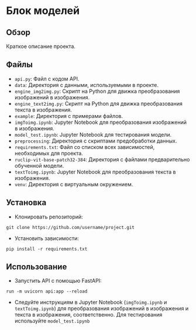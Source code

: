 # Блок моделей

## Обзор
Краткое описание проекта.

## Файлы
- `api.py`: Файл с кодом API.
- `data`: Директория с данными, используемыми в проекте.
- `engine_img2img.py`: Скрипт на Python для движка преобразования изображений в изображения.
- `engine_text2img.py`: Скрипт на Python для движка преобразования текста в изображения.
- `example`: Директория с примерами файлов.
- `imgToimg.ipynb`: Jupyter Notebook для преобразования изображений в изображения.
- `model_test.ipynb`: Jupyter Notebook для тестирования модели.
- `preprocessing`: Директория с скриптами предобработки данных.
- `requirements.txt`: Файл со списком всех зависимостей, необходимых для проекта.
- `ruclip-vit-base-patch32-384`: Директория с файлами предварительно обученной модели.
- `textToimg.ipynb`: Jupyter Notebook для преобразования текста в изображения.
- `venv`: Директория с виртуальным окружением.

## Установка
- Клонировать репозиторий:

```
git clone https://github.com/username/project.git
```

- Установить зависимости:

```
pip install -r requirements.txt
```

## Использование
- Запустить API с помощью FastAPI:

```
run -m uvicorn api:app --reload
```

- Следуйте инструкциям в Jupyter Notebook (`imgToimg.ipynb` и `textToimg.ipynb`) для преобразования изображений в изображения и текста в изображения, соответственно. Для тестирования используйте `model_test.ipynb`